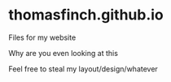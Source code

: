 thomasfinch.github.io
=====================

Files for my website

Why are you even looking at this

Feel free to steal my layout/design/whatever
